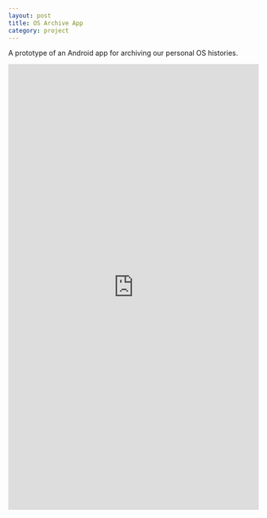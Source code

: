 ```yaml
---
layout: post
title: OS Archive App
category: project
---
```


A prototype of an Android app for archiving our personal OS histories.

<div class="text-above-none-below"><div style="padding:177.5% 0 0 0;position:relative;"><iframe src="https://player.vimeo.com/video/189218001?h=f49508617a&byline=0&portrait=0" style="position:absolute;top:0;left:0;width:100%;height:100%;" frameborder="0" allow="autoplay; fullscreen; picture-in-picture" allowfullscreen></iframe></div><script src="https://player.vimeo.com/api/player.js"></script></div>

<!-- ![](/assets/media/os_archive_app.png) -->
